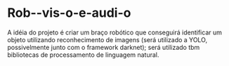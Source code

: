 # Rob--vis-o-e-audi-o
A idéia do projeto é criar um braço robótico que conseguirá identificar um objeto utilizando reconhecimento de imagens (será utilizado a YOLO, possivelmente junto com o framework darknet); será utilizado tbm bibliotecas de processamento de linguagem natural. 
